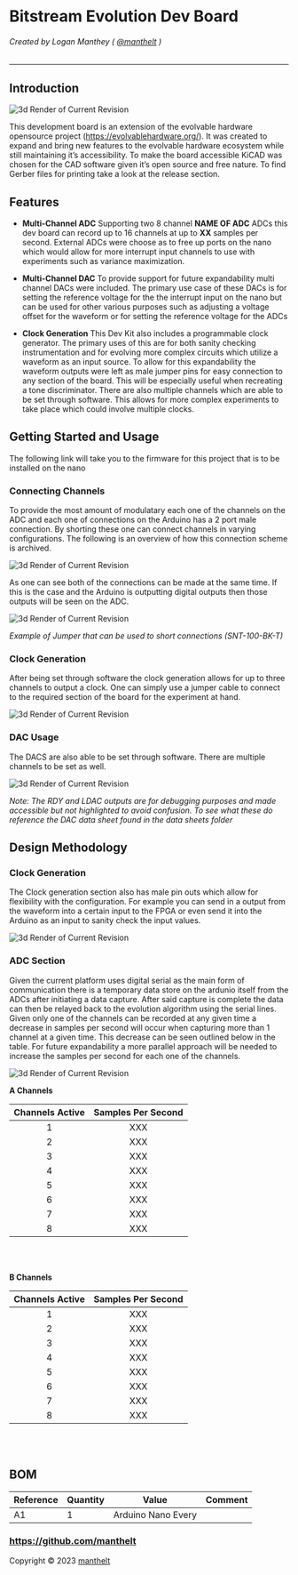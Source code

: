 Bitstream Evolution Dev Board
===
###### Created by Logan Manthey ( [@manthelt](https://github.com/manthelt) )
---

## Introduction

![3d Render of Current Revision](img/Raytraced_View.png)

This development board is an extension of the evolvable hardware opensource project (https://evolvablehardware.org/). It was created to expand and bring new features to the evolvable hardware ecosystem while still maintaining it’s accessibility. To make the board accessible KiCAD was chosen for the CAD software given it’s open source and free nature. To find Gerber files for printing take a look at the release section. 

## Features

* **Multi-Channel ADC** 
Supporting two 8 channel **NAME OF ADC** ADCs this dev board can record up to 16 channels at up to **XX** samples per second. External ADCs were choose as to free up ports on the nano which would allow for more interrupt input channels to use with experiments such as variance maximization. 

 * **Multi-Channel DAC**
To provide support for future expandability multi channel DACs were included. The primary use case of these DACs is for setting the reference voltage for the the interrupt input on the nano but can be used for other various purposes such as adjusting a voltage offset for the waveform or for setting the reference voltage for the ADCs 

* **Clock Generation**
This Dev Kit also includes a programmable clock generator. The primary uses of this are for both sanity checking instrumentation and for evolving more complex circuits which utilize a waveform as an input source. To allow for this expandability the waveform outputs were left as male jumper pins for easy connection to any section of the board. This will be especially useful when recreating a tone discriminator. There are also multiple channels which are able to be set through software. This allows for more complex experiments to take place which could involve multiple clocks.


## Getting Started and Usage
The following link will take you to the firmware for this project that is to be installed on the nano


### Connecting Channels
To provide the most amount of modulatary each one of the channels on the ADC and each one of connections on the Arduino has a 2 port male connection. By shorting these one can connect channels in varying configurations. The following is an overview of how this connection scheme is archived. 

![3d Render of Current Revision](img/Connectors.png)

As one can see both of the connections can be made at the same time. If this is the case and the Arduino is outputting digital outputs then those outputs will be seen on the ADC. 


![3d Render of Current Revision](img/jumper.png)

_Example of Jumper that can be used to short connections (SNT-100-BK-T)_

### Clock Generation
After being set through software the clock generation allows for up to three channels to output a clock. One can simply use a jumper cable to connect to the required section of the board for the experiment at hand.

![3d Render of Current Revision](img/Generator_Output.png)


### DAC Usage
The DACS are also able to be set through software. There are multiple channels to be set as well. 

![3d Render of Current Revision](img/DAC.png)


_Note: The RDY and LDAC outputs are for debugging purposes and made accessible but not highlighted to avoid confusion. To see what these do reference the DAC data sheet found in the data sheets folder_






## Design Methodology 


### Clock Generation
The Clock generation section also has male pin outs which allow for flexibility with the configuration. For example you can send in a output from the waveform into a certain input to the FPGA or even send it into the Arduino as an input to sanity check the input values. 

![3d Render of Current Revision](img/Generator_Output.png)


### ADC Section
Given the current platform uses digital serial as the main form of communication there is a temporary data store on the ardunio itself from the ADCs after initiating a data capture. After said capture is complete the data can then be relayed back to the evolution algorithm using the serial lines. Given only one of the channels can be recorded at any given time a decrease in samples per second will occur when capturing more than 1 channel at a given time. This decrease can be seen outlined below in the table. For future expandability a more parallel approach will be needed to increase the samples per second for each one of the channels.  


![3d Render of Current Revision](img/ADC.png)

**A Channels**

|Channels Active|Samples Per Second|
|:-:|:-:|
|1|XXX|
|2|XXX|
|3|XXX|
|4|XXX|
|5|XXX|
|6|XXX|
|7|XXX|
|8|XXX|

<br><br>



**B Channels**

|Channels Active|Samples Per Second|
|:-:|:-:|
|1|XXX|
|2|XXX|
|3|XXX|
|4|XXX|
|5|XXX|
|6|XXX|
|7|XXX|
|8|XXX|

<br><br>

## BOM

|Reference                                                  |Quantity|Value                |Comment                                           |
|-----------------------------------------------------------|--------|---------------------|--------------------------------------------------|
|A1                                                         |1       |Arduino Nano Every   |                                                  |

### https://github.com/manthelt

Copyright &copy; 2023 [manthelt](https://github.com/manthelt)






